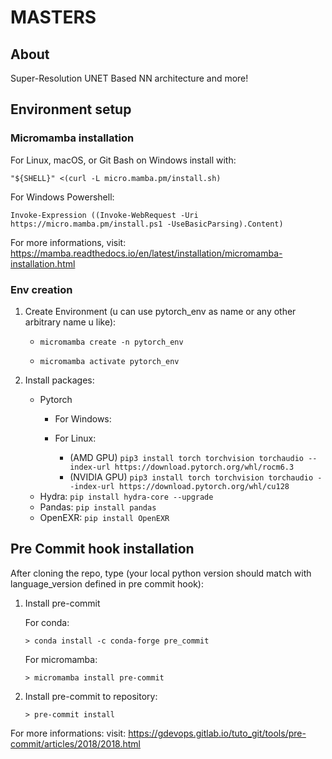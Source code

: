 # MASTERS

## About

Super-Resolution UNET Based NN architecture and more!


## Environment setup

### Micromamba installation

For Linux, macOS, or Git Bash on Windows install with:

`"${SHELL}" <(curl -L micro.mamba.pm/install.sh)`

For Windows Powershell:

`Invoke-Expression ((Invoke-WebRequest -Uri https://micro.mamba.pm/install.ps1 -UseBasicParsing).Content)`

For more informations, visit:
https://mamba.readthedocs.io/en/latest/installation/micromamba-installation.html

### Env creation
1. Create Environment (u can use pytorch_env as name or any other arbitrary name u like):

    - `micromamba create -n pytorch_env`

    - `micromamba activate pytorch_env`

2. Install packages:
    - Pytorch
        - For Windows:

        - For Linux:
            - (AMD GPU) `pip3 install torch torchvision torchaudio --index-url https://download.pytorch.org/whl/rocm6.3` 
            - (NVIDIA GPU) `pip3 install torch torchvision torchaudio --index-url https://download.pytorch.org/whl/cu128`
    - Hydra: `pip install hydra-core --upgrade`
    - Pandas: `pip install pandas`
    - OpenEXR: `pip install OpenEXR`



## Pre Commit hook installation
After cloning the repo, type (your local python version should match with language_version defined in pre commit hook):

1. Install pre-commit

    For conda:

    `> conda install -c conda-forge pre_commit`

    For micromamba:

    `> micromamba install pre-commit`

2. Install pre-commit to repository:

    `> pre-commit install`

For more informations: visit:
https://gdevops.gitlab.io/tuto_git/tools/pre-commit/articles/2018/2018.html